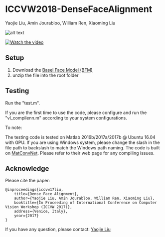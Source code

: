 # ICCVW2018-DenseFaceAlignment
Yaojie Liu, Amin Jourabloo, William Ren, Xiaoming Liu

![alt text](http://www.cse.msu.edu/~liuyaoj1/images/project-iccvw17.png)

[![Watch the video](https://i.imgur.com/vKb2F1B.png)](https://www.youtube.com/watch?v=GjwpvHKHf9U)

## Setup
1. Download the [Basel Face Model (BFM)](http://faces.cs.unibas.ch/bfm/main.php?nav=1-0&id=basel_face_model)
2. unzip the file into the root folder

## Testing
Run the "test.m". 

If you are the first time to use the code, please configure and run the "vl_compilenn.m" according to your system configurations.

To note:

The testing code is tested on Matlab 2016b/2017a/2017b @ Ubuntu 16.04 with GPU. If you are using Windows system, please
change the slash in the file path to backslash to match the Windows path naming.
The code is built on [MatConvNet](http://www.vlfeat.org/matconvnet). Please refer to their web page for any compiling issues.

## Acknowledge
Please cite the paper:

    @inproceedings{iccvw17liu,
        title={Dense Face Alignment},
        author={Yaojie Liu, Amin Jourabloo, William Ren, Xiaoming Liu},
        booktitle={In Proceeding of International Conference on Computer Vision Workshop (ICCVW 2017)},
        address={Venice, Italy},
        year={2017}
    }   
   
If you have any question, please contact: [Yaojie Liu](liuyaoj1@cse.msu.edu)
